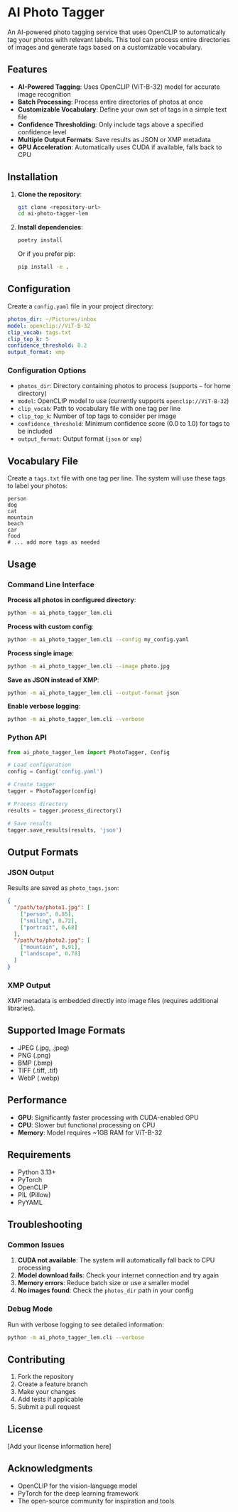 # AI Photo Tagger

An AI-powered photo tagging service that uses OpenCLIP to automatically tag your photos with relevant labels. This tool can process entire directories of images and generate tags based on a customizable vocabulary.

## Features

- **AI-Powered Tagging**: Uses OpenCLIP (ViT-B-32) model for accurate image recognition
- **Batch Processing**: Process entire directories of photos at once
- **Customizable Vocabulary**: Define your own set of tags in a simple text file
- **Confidence Thresholding**: Only include tags above a specified confidence level
- **Multiple Output Formats**: Save results as JSON or XMP metadata
- **GPU Acceleration**: Automatically uses CUDA if available, falls back to CPU

## Installation

1. **Clone the repository**:

   ```bash
   git clone <repository-url>
   cd ai-photo-tagger-lem
   ```

2. **Install dependencies**:

   ```bash
   poetry install
   ```

   Or if you prefer pip:

   ```bash
   pip install -e .
   ```

## Configuration

Create a `config.yaml` file in your project directory:

```yaml
photos_dir: ~/Pictures/inbox
model: openclip://ViT-B-32
clip_vocab: tags.txt
clip_top_k: 5
confidence_threshold: 0.2
output_format: xmp
```

### Configuration Options

- `photos_dir`: Directory containing photos to process (supports `~` for home directory)
- `model`: OpenCLIP model to use (currently supports `openclip://ViT-B-32`)
- `clip_vocab`: Path to vocabulary file with one tag per line
- `clip_top_k`: Number of top tags to consider per image
- `confidence_threshold`: Minimum confidence score (0.0 to 1.0) for tags to be included
- `output_format`: Output format (`json` or `xmp`)

## Vocabulary File

Create a `tags.txt` file with one tag per line. The system will use these tags to label your photos:

```
person
dog
cat
mountain
beach
car
food
# ... add more tags as needed
```

## Usage

### Command Line Interface

**Process all photos in configured directory**:

```bash
python -m ai_photo_tagger_lem.cli
```

**Process with custom config**:

```bash
python -m ai_photo_tagger_lem.cli --config my_config.yaml
```

**Process single image**:

```bash
python -m ai_photo_tagger_lem.cli --image photo.jpg
```

**Save as JSON instead of XMP**:

```bash
python -m ai_photo_tagger_lem.cli --output-format json
```

**Enable verbose logging**:

```bash
python -m ai_photo_tagger_lem.cli --verbose
```

### Python API

```python
from ai_photo_tagger_lem import PhotoTagger, Config

# Load configuration
config = Config('config.yaml')

# Create tagger
tagger = PhotoTagger(config)

# Process directory
results = tagger.process_directory()

# Save results
tagger.save_results(results, 'json')
```

## Output Formats

### JSON Output

Results are saved as `photo_tags.json`:

```json
{
  "/path/to/photo1.jpg": [
    ["person", 0.85],
    ["smiling", 0.72],
    ["portrait", 0.68]
  ],
  "/path/to/photo2.jpg": [
    ["mountain", 0.91],
    ["landscape", 0.78]
  ]
}
```

### XMP Output

XMP metadata is embedded directly into image files (requires additional libraries).

## Supported Image Formats

- JPEG (.jpg, .jpeg)
- PNG (.png)
- BMP (.bmp)
- TIFF (.tiff, .tif)
- WebP (.webp)

## Performance

- **GPU**: Significantly faster processing with CUDA-enabled GPU
- **CPU**: Slower but functional processing on CPU
- **Memory**: Model requires ~1GB RAM for ViT-B-32

## Requirements

- Python 3.13+
- PyTorch
- OpenCLIP
- PIL (Pillow)
- PyYAML

## Troubleshooting

### Common Issues

1. **CUDA not available**: The system will automatically fall back to CPU processing
2. **Model download fails**: Check your internet connection and try again
3. **Memory errors**: Reduce batch size or use a smaller model
4. **No images found**: Check the `photos_dir` path in your config

### Debug Mode

Run with verbose logging to see detailed information:

```bash
python -m ai_photo_tagger_lem.cli --verbose
```

## Contributing

1. Fork the repository
2. Create a feature branch
3. Make your changes
4. Add tests if applicable
5. Submit a pull request

## License

[Add your license information here]

## Acknowledgments

- OpenCLIP for the vision-language model
- PyTorch for the deep learning framework
- The open-source community for inspiration and tools
